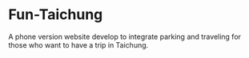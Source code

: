 # Fun-Taichung
A phone version website develop to integrate parking and traveling for those who want to have a trip in Taichung.
